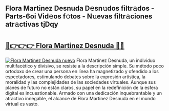 ## Flora Martinez Desnuda D𝚎sn𝚞dos filtr𝚊dos - Parts-6oi Vid𝚎os f𝚘tos - N𝚞evas filtr𝚊ciones atr𝚊ctivas tjDqy

# <h2><a href="http://mbbo74g.tromn.icu/?c=Flora+Martinez+Desnuda">🔗👉👉👉 Flora Martinez Desnuda 🔗🔗</a></h2>

[![Flora Martinez Desnuda nuevo](https://i.imgur.com/pEAQMta.gif)](http://mbbo74g.tromn.icu/?c=Flora+Martinez+Desnuda)
Flora Martinez Desnuda, un individuo multifacético y divisivo, se resiste a la descripción simple. Su método poco ortodoxo de crear una persona en línea ha magnetizado y ofendido a los espectadores, estimulando debates sobre la expresión artística, la moralidad y las complejidades de las sociedades virtuales. Aunque sus planes de futuro no están claros, su papel en la redefinición de la esfera digital es incuestionable. Armado con una dedicación inquebrantable y un atractivo innegable, el alcance de Flora Martinez Desnuda en el mundo virtual es vasto.
